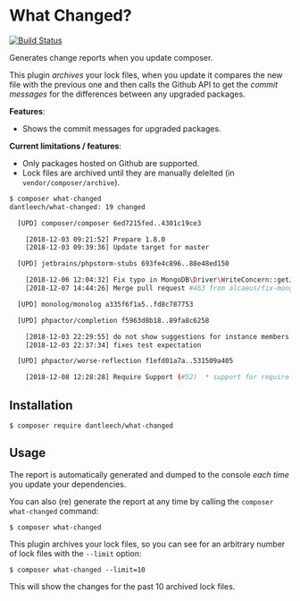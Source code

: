 What Changed?
=============

[![Build Status](https://travis-ci.org/dantleech/what-changed.svg?branch=master)](https://travis-ci.org/dantleech/what-changed)

Generates change reports when you update composer.

This plugin _archives_ your lock files, when you update it compares the new file with the previous one and then
calls the Github API to get the _commit messages_ for the differences between any upgraded packages.

**Features**:

- Shows the commit messages for upgraded packages.

**Current limitations / features**:

- Only packages hosted on Github are supported.
- Lock files are archived until they are manually delelted (in `vendor/composer/archive`).

```bash
$ composer what-changed
dantleech/what-changed: 19 changed

  [UPD] composer/composer 6ed7215fed..4301c19ce3

    [2018-12-03 09:21:52] Prepare 1.8.0
    [2018-12-03 09:39:36] Update target for master

  [UPD] jetbrains/phpstorm-stubs 693fe4c896..88e48ed150

    [2018-12-06 12:04:32] Fix typo in MongoDB\Driver\WriteConcern::getJournal
    [2018-12-07 14:44:26] Merge pull request #463 from alcaeus/fix-mongodb-writeconcern-typo  Fix typo in MongoDB\Driver\WriteConcern::getJournal

  [UPD] monolog/monolog a335f6f1a5..fd8c787753

  [UPD] phpactor/completion f5963d8b18..89fa8c6258

    [2018-12-03 22:29:55] do not show suggestions for instance members on static calls and vice-versa
    [2018-12-03 22:37:34] fixes test expectation

  [UPD] phpactor/worse-reflection f1efd01a7a..531509a405

    [2018-12-08 12:28:28] Require Support (#52)  * support for require / include    * renamed require to include walker    * handle binary expressio...
```

Installation
------------

```
$ composer require dantleech/what-changed
```

Usage
-----

The report is automatically generated and dumped to the console _each time_ you update your dependencies.

You can also (re) generate the report at any time by calling the `composer what-changed` command:

```
$ composer what-changed
```

This plugin archives your lock files, so you can see for an arbitrary number of lock files with the `--limit` option:

```
$ composer what-changed --limit=10
```

This will show the changes for the past 10 archived lock files.
